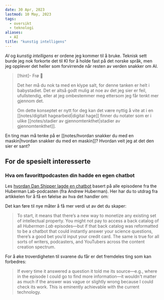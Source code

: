 ```yaml
---
date: 30 Apr, 2023
lastmod: 10 May, 2023
tags:
  - oversikt
  - teknologi
aliases:
  - AI
title: "kunstig intelligens"
---
```

*AI* og *kunstig intelligens* er ordene jeg kommer til å bruke. Teknisk sett burde jeg nok forkorte det til KI for å holde fast på det norske språk, men jeg opplever det heller som forvirrende når resten av verden snakker om AI.

> [!hint]- Frø  🌱
>
> Det her må du nok ta med en klype salt, for denne tanken er helt i babystadiet. Det er altså godt mulig at noe av det jeg sier er feil, ufullstendig, eller at jeg ombestemmer meg ettersom jeg får tenkt mer gjennom det.
> 
> Om dette konseptet er nytt for deg kan det være nyttig å vite at i en [[notes/digitalt hagearbeid|digital hage]] finner du notater som er i ulike [[notes/stadier av gjennomtenkthet|stadier av gjennomtenkthet]].

En ting man må tenke på er [[notes/hvordan snakker du med en maskin|hvordan snakker du med en maskin]]? Hvordan veit jeg at det den sier er sant?

## For de spesielt interesserte

### Hva om favorittpodcasten din hadde en egen chatbot

Les [hvordan Dan Shipper lagde en chatbot](https://every.to/superorganizers/i-trained-a-gpt-3-chatbot-on-every-episode-of-my-favorite-podcast) basert på alle episodene fra the Huberman Lab-podcasten (fra Andrew Huberman). Her har du to utdrag fra artikkelen for å få en følelse av hva det handler om:

Det kan føre til nye måter å få mer verdi ut av det du skaper:

> To start, it means that there’s a new way to monetize any existing set of intellectual property. You might not pay to access a back catalog of all *Huberman Lab* episodes—but if that back catalog was reformatted to be a chatbot that could instantly answer your science questions, there’s a good bet you’d input your credit card. The same is true for all sorts of writers, podcasters, and YouTubers across the content creation spectrum.

For å øke troverdigheten til svarene du får er det fremdeles ting som kan forbedres:

> If every time it answered a question it told me its source—e.g., where in the episode I could go to find more information—it wouldn't matter as much if the answer was vague or slightly wrong because I could check its work. This is eminently achievable with the current technology.
